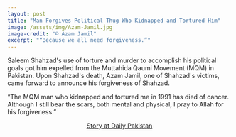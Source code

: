```yaml
---
layout: post
title: "Man Forgives Political Thug Who Kidnapped and Tortured Him"
image: /assets/img/Azam-Jamil.jpg
image-credit: "© Azam Jamil"
excerpt: "“Because we all need forgiveness.”"
---
```

<p>Saleem Shahzad's use of torture and murder to accomplish his political goals got him expelled from the Muttahida Qaumi Movement (MQM) in Pakistan. Upon Shahzad's death, Azam Jamil, one of Shahzad's victims, came forward to announce his forgiveness of Shahzad.</p>

<p>“The MQM man who kidnapped and tortured me in 1991 has died of cancer. Although I still bear the scars, both mental and physical, I pray to Allah for his forgiveness.”</p>

<p align="center"><a href="https://en.dailypakistan.com.pk/08-Jul-2018/man-kidnapped-tortured-by-mqm-s-saleem-shehzad-forgives-him-after-death-from-cancer"> Story at Daily Pakistan </a></p>
